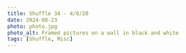 ```yaml
---
title: Shuffle 34 - 4/8/20
date: 2024-08-23
photo: photo.jpg
photo_alt: Framed pictures on a wall in black and white
tags: [Shuffle, Misc]
---
```

